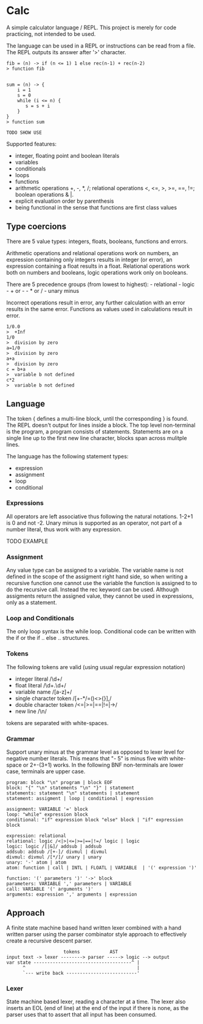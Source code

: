 # Calc

A simple calculator language / REPL. This project is merely for code practicing, not intended to be used.

The language can be used in a REPL or instructions can be read from a file. The REPL outputs its answer after '>' character.

    fib = (n) -> if (n <= 1) 1 else rec(n-1) + rec(n-2) 
    > function fib
    

    sum = (n) -> {
        i = 1
        s = 0
        while (i <= n) {
           s = s + i
        }
    }
    > function sum

    TODO SHOW USE

Supported features:

 - integer, floating point and boolean literals
 - variables
 - conditionals
 - loops
 - functions
 - arithmetic operations +, -, *, /; relational operations <, <=, >, >=, ==, !=; boolean operations & |.
 - explicit evaluation order by parenthesis
 - being functional in the sense that functions are first class values

## Type coercions

There are 5 value types: integers, floats, booleans, functions and errors.

Arithmetic operations and relational operations work on numbers, an expression containing only integers results in integer (or error), an expression containing a float results in a float. Relational operations work both on numbers and booleans, logic operations work only on booleans.

There are 5 precedence groups (from lowest to highest): 
    - relational
    - logic
    - + or -
    - * or /
    - unary minus

Incorrect operations result in error, any further calculation with an error results in the same error. Functions as values used in calculations result in error.

    1/0.0
    >  +Inf
    1/0
    >  division by zero
    a=1/0
    >  division by zero
    a+a
    >  division by zero
    c = b+a
    >  variable b not defined
    c*2
    >  variable b not defined

## Language

The token { defines a multi-line block, until the corresponding } is found. The REPL doesn't output for lines inside a block. The top level non-terminal is the program, a program consists of statements. Statements are on a single line up to the first new line character, blocks span across mulitple lines.

The language has the following statement types:

 - expression
 - assignment
 - loop
 - conditional

### Expressions

All operators are left associative thus following the natural notations. 1-2+1 is 0 and not -2. Unary minus is supported as an operator, not part of a number literal, thus work with any expression.

TODO EXAMPLE

### Assignment

Any value type can be assigned to a variable. The variable name is not defined in the scope of the assigment right hand side, so when writing a recursive function one cannot use the variable the function is assigned to to do the recursive call. Instead the rec keyword can be used. Although assigments return the assigned value, they cannot be used in expressions, only as a statement.

### Loop and Conditionals

The only loop syntax is the while loop. Conditional code can be written with the if or the if .. else .. structures.


### Tokens

The following tokens are valid (using usual regular expression notation)

 - integer literal /\d+/
 - float literal /\d+.\d+/
 - variable name /[a-z]+/
 - single character token /[+-*/=()<>{}],/
 - double character token /<=|>=|==|!=|->/
 - new line /\n/

tokens are separated with white-spaces.

### Grammar

Support unary minus at the grammar level as opposed to lexer level for negative number literals. This means that "- 5" is minus five with white-space or 2+-(3+1) works. In the following BNF non-terminals are lower case, terminals are upper case.

    program: block "\n" program | block EOF
    block: "{" "\n" statements "\n" "}" | statement
    statements: statement "\n" statements | statement
    statement: assigment | loop | conditional | expression

    assignment: VARIABLE '=' block 
    loop: "while" expression block
    conditional: "if" expression block "else" block | "if" expression block

    expression: relational
    relational: logic /<|>|<=|>=|==|!=/ logic | logic
    logic: logic /[|&]/ addsub | addsub
    addsub: addsub /[+-]/ divmul | divmul
    divmul: divmul /[*/]/ unary | unary
    unary: '-' atom | atom
    atom: function | call | INTL | FLOATL | VARIABLE  | '(' expression ')'

    function: '(' parameters ')' '->' block
    parameters: VARIABLE ',' parameters | VARIABLE
    call: VARIABLE '(' arguments ')'
    arguments: expression ',' arguments | expression


## Approach

A finite state machine based hand written lexer combined with a hand written parser using the parser combinator style approach to effectively create a recursive descent parser.

                         tokens           AST
    input text -> lexer --------> parser -----> logic --> output
    var state ------------------------------------^ |
          ^                                         |
          `--- write back --------------------------'

### Lexer

State machine based lexer, reading a character at a time. The lexer also inserts an EOL (end of line) at the end of the input if there is none, as the parser uses that to assert that all input has been consumed.

